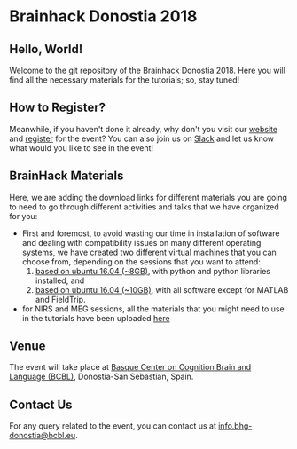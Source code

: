 # Brainhack Donostia 2018

## Hello, World!
Welcome to the git repository of the Brainhack Donostia 2018. Here you will find all the necessary materials for the tutorials; so, stay tuned!

## How to Register?
Meanwhile, if you haven't done it already, why don't you visit our [website](http://www.bcbl.eu/events/BrainHackDonostia2018) and [register](http://www.bcbl.eu/events/BrainhackDonostia2018/en/registration/ "Register") for the event? You can also join us on [Slack](https://brainhack.slack.com/messages/bhg18-donostia "Slack Channel") and let us know what would you like to see in the event!

## BrainHack Materials
Here, we are adding the download links for different materials you are going to need to go through different activities and talks that we have organized for you:

* First and foremost, to avoid wasting our time in installation of software and dealing with compatibility issues on many different operating systems, we have created two different virtual machines that you can choose from, depending on the sessions that you want to attend:
	1. [based on ubuntu 16.04 (~8GB)](https://drive.google.com/drive/folders/1koBn7u_Tgdk7-pTMWvqKimKRd5ArdFPE?usp=sharing), with python and python libraries installed, and
	2. [based on ubuntu 16.04 (~10GB)](https://drive.google.com/open?id=1NVSNP--MPWLiJDeSatw7WPuVPtGUoBew), with all software except for MATLAB and FieldTrip.
* for NIRS and MEG sessions, all the materials that you might need to use in the tutorials have been uploaded [here](https://drive.google.com/drive/folders/1rJE7pCIAXI_Zk0yXVERBA-Dai3_FGrQW)

## Venue
The event will take place at [Basque Center on Cognition Brain and Language (BCBL)](https://www.google.es/maps/place/BCBL+-+Basque+Center+on+Cognition,+Brain+and+Language/@43.294269,-1.9882887,17z/data=!3m1!4b1!4m5!3m4!1s0xd51afe05db924a1:0xaa992e65461e64d7!8m2!3d43.294269!4d-1.9861), Donostia-San Sebastian, Spain.

## Contact Us
For any query related to the event, you can contact us at [info.bhg-donostia@bcbl.eu](mailto:info.bhg-donostia@bcbl.eu). 
